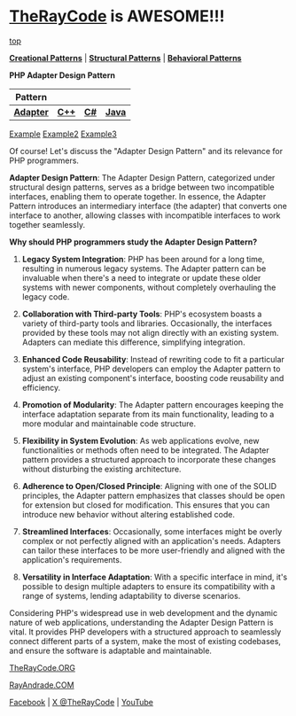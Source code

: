 # [TheRayCode](../../../README.md) is AWESOME!!!

[top](../README.md)

**[Creational Patterns](../../Creational/README.md)** | **[Structural Patterns](..//README.md)** | **[Behavioral Patterns](../../Behavioral/README.md)**

**PHP Adapter Design Pattern**

|Pattern|   |   |   |
|---|---|---|---|
| [**Adapter**](README.md) | [**C++**](../../../CPP/Structural/Adapter/README.md) | [**C#**](../../../Csharp/Structural/Adapter/README.md) | [**Java**](../../../Java/Structural/Adapter/README.md) |

[Example](example/README.md) [Example2](example2/README.md) [Example3](example3/README.md) 

Of course! Let's discuss the "Adapter Design Pattern" and its relevance for PHP programmers.

**Adapter Design Pattern**:
The Adapter Design Pattern, categorized under structural design patterns, serves as a bridge between two incompatible interfaces, enabling them to operate together. In essence, the Adapter Pattern introduces an intermediary interface (the adapter) that converts one interface to another, allowing classes with incompatible interfaces to work together seamlessly.

**Why should PHP programmers study the Adapter Design Pattern?**

1. **Legacy System Integration**: PHP has been around for a long time, resulting in numerous legacy systems. The Adapter pattern can be invaluable when there's a need to integrate or update these older systems with newer components, without completely overhauling the legacy code.

2. **Collaboration with Third-party Tools**: PHP's ecosystem boasts a variety of third-party tools and libraries. Occasionally, the interfaces provided by these tools may not align directly with an existing system. Adapters can mediate this difference, simplifying integration.

3. **Enhanced Code Reusability**: Instead of rewriting code to fit a particular system's interface, PHP developers can employ the Adapter pattern to adjust an existing component's interface, boosting code reusability and efficiency.

4. **Promotion of Modularity**: The Adapter pattern encourages keeping the interface adaptation separate from its main functionality, leading to a more modular and maintainable code structure.

5. **Flexibility in System Evolution**: As web applications evolve, new functionalities or methods often need to be integrated. The Adapter pattern provides a structured approach to incorporate these changes without disturbing the existing architecture.

6. **Adherence to Open/Closed Principle**: Aligning with one of the SOLID principles, the Adapter pattern emphasizes that classes should be open for extension but closed for modification. This ensures that you can introduce new behavior without altering established code.

7. **Streamlined Interfaces**: Occasionally, some interfaces might be overly complex or not perfectly aligned with an application's needs. Adapters can tailor these interfaces to be more user-friendly and aligned with the application's requirements.

8. **Versatility in Interface Adaptation**: With a specific interface in mind, it's possible to design multiple adapters to ensure its compatibility with a range of systems, lending adaptability to diverse scenarios.

Considering PHP's widespread use in web development and the dynamic nature of web applications, understanding the Adapter Design Pattern is vital. It provides PHP developers with a structured approach to seamlessly connect different parts of a system, make the most of existing codebases, and ensure the software is adaptable and maintainable.

[TheRayCode.ORG](https://www.TheRayCode.org)

[RayAndrade.COM](https://www.RayAndrade.com)

[Facebook](https://www.facebook.com/TheRayCode/) | [X @TheRayCode](https://www.x.com/TheRayCode/) | [YouTube](https://www.youtube.com/AndradeRay/)
